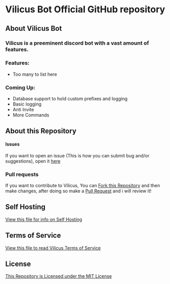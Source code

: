 # **Vilicus Bot** Official GitHub repository

## About Vilicus Bot

### Vilicus is a preeminent discord bot with a vast amount of features.

### Features:
* Too many to list here

### Coming Up:
* Database support to hold custom prefixes and logging
* Basic logging
* Anti Invite
* More Commands

## About this Repository

#### Issues
If you want to open an issue (This is how you can submit bug and/or suggestions), open it [here](https://github.com/Vilicus-Bot/Vilicus/issues/new "Open an Issue")

### Pull requests
If you want to contribute to Vilicus, You can [Fork this Repository](https://github.com/Vilicus-Bot/Vilicus/fork "Fork this repository") and then make changes, after doing so make a [Pull Request](https://github.com/Vilicus-Bot/vilicus/pulls "Create a Pull Request") and i will review it!

## Self Hosting
[View this file for info on Self Hosting](SelfHosting.md "View file")

## Terms of Service
[View this file to read Vilicus Terms of Service](TermsOfService.md)

## License
[This Repository is Licensed under the MIT License](LICENSE "View License")
